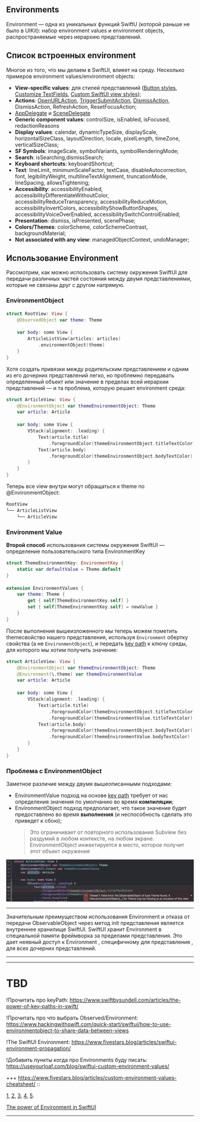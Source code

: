 ## Environments

Environment — одна из уникальных функций SwiftU (которой раньше не было в UIKit): набор environment values и environment objects, распространяемые через иерархию представлений.

## Список встроенных environment

Многое из того, что мы делаем в SwiftUI, влияет на среду. Несколько примеров environment values/environment objects:

* **View-specific values**: для стилей представлений ([Button styles](https://www.fivestars.blog/articles/button-styles/), [Customize TextFields](https://www.fivestars.blog/articles/how-to-customize-textfields/), [Custom SwiftUI view styles](https://www.fivestars.blog/articles/custom-view-styles/));
* **Actions**: [OpenURLAction](https://www.fivestars.blog/articles/openurl-openurlaction/), [TriggerSubmitAction](https://www.fivestars.blog/articles/onsubmit/), [DismissAction](https://nilcoalescing.com/blog/UsingTheDismissActionFromTheSwiftUIEnvironment/), DismissAction, RefreshAction, ResetFocusAction;
* [AppDelegate](https://www.fivestars.blog/articles/app-delegate-scene-delegate-swiftui/#:~:text=depending%20on%20both-,delegates,-%3A) и [SceneDelegate](https://www.fivestars.blog/articles/app-delegate-scene-delegate-swiftui/#:~:text=approach%20takes%20priority.-,Scene,-delegate%20access%20via)
* **Generic component values**: controlSize, isEnabled, isFocused, redactionReasons
* **Display values**: calendar, dynamicTypeSize, displayScale, horizontalSizeClass, layoutDirection, locale, pixelLength, timeZone, verticalSizeClass;
* **SF Symbols**: imageScale, symbolVariants, symbolRenderingMode;
* **Search**: isSearching,dismissSearch;
* **Keyboard shortcuts**: keyboardShortcut;
* **Text**: lineLimit, minimumScaleFactor, textCase, disableAutocorrection, font, legibilityWeight, multilineTextAlignment, truncationMode, lineSpacing, allowsTightening;
* **Accessibility**: accessibilityEnabled, accessibilityDifferentiateWithoutColor, accessibilityReduceTransparency, accessibilityReduceMotion, accessibilityInvertColors, accessibilityShowButtonShapes, accessibilityVoiceOverEnabled, accessibilitySwitchControlEnabled;
* **Presentation**: dismiss, isPresented, scenePhase;
* **Colors/Themes**: colorScheme, colorSchemeContrast, backgroundMaterial;
* **Not associated with any view**: managedObjectContext, undoManager;

## Использование Environment

Рассмотрим, как можно использовать систему окружения SwiftUI для передачи различных частей состояния между двумя представлениями, которые не связаны друг с другом напрямую. 

### EnvironmentObject

```swift
struct RootView: View {
    @ObservedObject var theme: Theme

    var body: some View {
        ArticleListView(articles: articles)
            .environmentObject(theme)
    }
}
```

Хотя создать привязки между родительским представлением и одним из его дочерних представлений легко, но проблемно передавать определенный объект или значение в пределах всей иерархии представлений — и та проблема, которую решает environment среда:

```swift
struct ArticleView: View {
    @EnvironmentObject var themeEnvironmentObject: Theme
    var article: Article

    var body: some View {
        VStack(alignment: .leading) {
            Text(article.title)
                .foregroundColor(themeEnvironmentObject.titleTextColor)
            Text(article.body)
                .foregroundColor(themeEnvironmentObject.bodyTextColor)
        }
    }
}
```

Теперь все view внутри могут обращаться к theme по @EnvironmentObject:
```swift
RootView
└── ArticleListView
    └── ArticleView
```

### Environment Value

**Второй способ** использования системы окружения SwiftUI — определение пользовательского типа EnvironmentKey
```swift
struct ThemeEnvironmentKey: EnvironmentKey {
    static var defaultValue = Theme.default
}

extension EnvironmentValues {
    var theme: Theme {
        get { self[ThemeEnvironmentKey.self] }
        set { self[ThemeEnvironmentKey.self] = newValue }
    }
}
```

После выполнения вышеизложенного мы теперь можем пометить themeсвойство нашего представления, используя `Environment` обертку свойства (а не `EnvironmentObject`), и передать [key path](https://www.swiftbysundell.com/articles/the-power-of-key-paths-in-swift/) к ключу среды, для которого мы хотим получить значение:

```swift
struct ArticleView: View {
    @EnvironmentObject var themeEnvironmentObject: Theme
    @Environment(\.theme) var themeEnvironmentValue
    var article: Article

    var body: some View {
        VStack(alignment: .leading) {
            Text(article.title)
                .foregroundColor(themeEnvironmentObject.titleTextColor)
                .foregroundColor(themeEnvironmentValue.titleTextColor)
            Text(article.body)
                .foregroundColor(themeEnvironmentObject.bodyTextColor)
                .foregroundColor(themeEnvironmentValue.bodyTextColor)
        }
    }
}
```


### Проблема с EnvironmentObject

Заметное различие между двумя вышеописанными подходами: 
* EnvironmentValue подход на основе [key path](https://www.swiftbysundell.com/articles/the-power-of-key-paths-in-swift/) требует от нас определения значения по умолчанию во время **компиляции**;
* EnvironmentObject подход предполагает, что такое значение будет предоставлено во время **выполнения** (и неспособность сделать это приведет к сбою);
    > Это ограничивает от повторного использования Subview без раздумий в любом контексте, на любом экране. EnvironmentObject инжектируется в место, которое получит этот объект окружения

![ThemeEnvironmentObject](https://github.com/eldaroid/pictures/blob/master/iOSWiki/Frameworks/SwiftUI/themeEnvironmentObject.png?raw=true)



---



Значительным преимуществом использования Environment и отказа от передачи ObservableObject через метод init представления является внутреннее хранилище SwiftUI. SwiftUI хранит Environment в специальной памяти фреймворка за пределами представления. Это дает неявный доступ к Environment , специфичному для представления , для всех дочерних представлений.

---
---

# TBD

!Прочитать про keyPath: https://www.swiftbysundell.com/articles/the-power-of-key-paths-in-swift/

!Прочитать про что выбрать Observed/Environment: https://www.hackingwithswift.com/quick-start/swiftui/how-to-use-environmentobject-to-share-data-between-views


!The SwiftUI Environment: https://www.fivestars.blog/articles/swiftui-environment-propagation/

!Добавить пункты когда про Environments буду писать: https://useyourloaf.com/blog/swiftui-custom-environment-values/

+++ https://www.fivestars.blog/articles/custom-environment-values-cheatsheet/ :: 

[1](https://www.fivestars.blog/articles/swiftui-environment-propagation/), [2](https://www.fivestars.blog/articles/swiftui-environment-propagation-2/), [3](https://www.fivestars.blog/articles/swiftui-environment-propagation-3/), [4](https://www.fivestars.blog/articles/environmentvalues/), [5](https://www.fivestars.blog/articles/how-to-define-environment-values/).

[The power of Environment in SwiftUI](https://swiftwithmajid.com/2019/08/21/the-power-of-environment-in-swiftui/)

---



